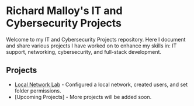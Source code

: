 # Richard Malloy's IT and Cybersecurity Projects

Welcome to my IT and Cybersecurity Projects repository. 
Here I document and share various projects I have worked on to enhance my skills in:
  IT support, networking, cybersecurity, and full-stack development.

## Projects

- [Local Network Lab](./Local%20Network%20Lab) - Configured a local network, created users, and set folder permissions.
- [Upcoming Projects] - More projects will be added soon.
